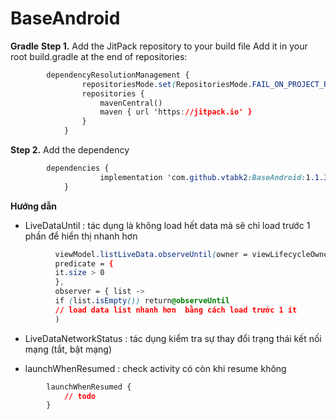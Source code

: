 # BaseAndroid

**Gradle**
**Step 1.** Add the JitPack repository to your build file
Add it in your root build.gradle at the end of repositories:
```css
        dependencyResolutionManagement {
                repositoriesMode.set(RepositoriesMode.FAIL_ON_PROJECT_REPOS)
                repositories {
                    mavenCentral()
                    maven { url 'https://jitpack.io' }
                }
            }
```
**Step 2.** Add the dependency
```css
        dependencies {
                    implementation 'com.github.vtabk2:BaseAndroid:1.1.3'
            }
```

**Hướng dẫn**

- LiveDataUntil : tác dụng là không load hết data mà sẽ chỉ load trước 1 phần để hiển thị nhanh hơn

```css
          viewModel.listLiveData.observeUntil(owner = viewLifecycleOwner,
          predicate = {
          it.size > 0
          },
          observer = { list ->
          if (list.isEmpty()) return@observeUntil
          // load data list nhanh hơn  bằng cách load trước 1 ít
          )
```
- LiveDataNetworkStatus : tác dụng kiểm tra sự thay đổi trạng thái kết nối mạng (tắt, bật mạng)

- launchWhenResumed : check activity có còn khi resume không
```css
        launchWhenResumed {
            // todo
        }
```